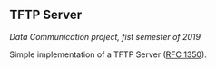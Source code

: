 ## TFTP Server
*Data Communication project, fist semester of 2019*

Simple implementation of a TFTP Server ([RFC 1350](https://tools.ietf.org/html/rfc1350)).